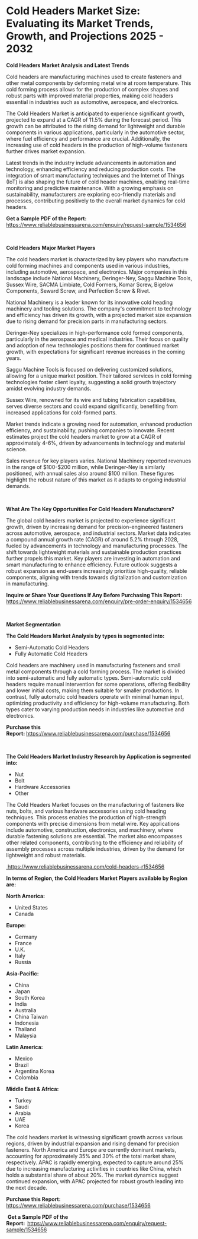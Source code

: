 <p><h1>Cold Headers Market Size: Evaluating its Market Trends, Growth, and Projections 2025 - 2032</h1></p><p><strong>Cold Headers Market Analysis and Latest Trends</strong></p>
<p><p>Cold headers are manufacturing machines used to create fasteners and other metal components by deforming metal wire at room temperature. This cold forming process allows for the production of complex shapes and robust parts with improved material properties, making cold headers essential in industries such as automotive, aerospace, and electronics.</p><p>The Cold Headers Market is anticipated to experience significant growth, projected to expand at a CAGR of 11.5% during the forecast period. This growth can be attributed to the rising demand for lightweight and durable components in various applications, particularly in the automotive sector, where fuel efficiency and performance are crucial. Additionally, the increasing use of cold headers in the production of high-volume fasteners further drives market expansion.</p><p>Latest trends in the industry include advancements in automation and technology, enhancing efficiency and reducing production costs. The integration of smart manufacturing techniques and the Internet of Things (IoT) is also shaping the future of cold header machines, enabling real-time monitoring and predictive maintenance. With a growing emphasis on sustainability, manufacturers are exploring eco-friendly materials and processes, contributing positively to the overall market dynamics for cold headers.</p></p>
<p><strong>Get a Sample PDF of the Report:&nbsp;</strong> <a href="https://www.reliablebusinessarena.com/enquiry/request-sample/1534656?utm_campaign=3292&utm_medium=2&utm_source=Github&utm_content=ia&utm_term=16042025&utm_id=cold-headers">https://www.reliablebusinessarena.com/enquiry/request-sample/1534656</a></p>
<p>&nbsp;</p>
<p><strong>Cold Headers Major Market Players</strong></p>
<p><p>The cold headers market is characterized by key players who manufacture cold forming machines and components used in various industries, including automotive, aerospace, and electronics. Major companies in this landscape include National Machinery, Deringer-Ney, Saggu Machine Tools, Sussex Wire, SACMA Limbiate, Cold Formers, Komar Screw, Bigelow Components, Seward Screw, and Perfection Screw & Rivet. </p><p>National Machinery is a leader known for its innovative cold heading machinery and tooling solutions. The company's commitment to technology and efficiency has driven its growth, with a projected market size expansion due to rising demand for precision parts in manufacturing sectors.</p><p>Deringer-Ney specializes in high-performance cold formed components, particularly in the aerospace and medical industries. Their focus on quality and adoption of new technologies positions them for continued market growth, with expectations for significant revenue increases in the coming years.</p><p>Saggu Machine Tools is focused on delivering customized solutions, allowing for a unique market position. Their tailored services in cold forming technologies foster client loyalty, suggesting a solid growth trajectory amidst evolving industry demands.</p><p>Sussex Wire, renowned for its wire and tubing fabrication capabilities, serves diverse sectors and could expand significantly, benefiting from increased applications for cold-formed parts.</p><p>Market trends indicate a growing need for automation, enhanced production efficiency, and sustainability, pushing companies to innovate. Recent estimates project the cold headers market to grow at a CAGR of approximately 4-6%, driven by advancements in technology and material science.</p><p>Sales revenue for key players varies. National Machinery reported revenues in the range of $100-$200 million, while Deringer-Ney is similarly positioned, with annual sales also around $100 million. These figures highlight the robust nature of this market as it adapts to ongoing industrial demands.</p></p>
<p>&nbsp;</p>
<p><strong>What Are The Key Opportunities For Cold Headers Manufacturers?</strong></p>
<p><p>The global cold headers market is projected to experience significant growth, driven by increasing demand for precision-engineered fasteners across automotive, aerospace, and industrial sectors. Market data indicates a compound annual growth rate (CAGR) of around 5.2% through 2028, fueled by advancements in technology and manufacturing processes. The shift towards lightweight materials and sustainable production practices further propels this market. Key players are investing in automation and smart manufacturing to enhance efficiency. Future outlook suggests a robust expansion as end-users increasingly prioritize high-quality, reliable components, aligning with trends towards digitalization and customization in manufacturing.</p></p>
<p><strong>Inquire or Share Your Questions If Any Before Purchasing This Report:</strong> <a href="https://www.reliablebusinessarena.com/enquiry/pre-order-enquiry/1534656?utm_campaign=3292&utm_medium=2&utm_source=Github&utm_content=ia&utm_term=16042025&utm_id=cold-headers">https://www.reliablebusinessarena.com/enquiry/pre-order-enquiry/1534656</a></p>
<p>&nbsp;</p>
<p><strong>Market Segmentation</strong></p>
<p><strong>The Cold Headers Market Analysis by types is segmented into:</strong></p>
<p><ul><li>Semi-Automatic Cold Headers</li><li>Fully Automatic Cold Headers</li></ul></p>
<p><p>Cold headers are machinery used in manufacturing fasteners and small metal components through a cold forming process. The market is divided into semi-automatic and fully automatic types. Semi-automatic cold headers require manual intervention for some operations, offering flexibility and lower initial costs, making them suitable for smaller productions. In contrast, fully automatic cold headers operate with minimal human input, optimizing productivity and efficiency for high-volume manufacturing. Both types cater to varying production needs in industries like automotive and electronics.</p></p>
<p><strong>Purchase this Report:&nbsp;</strong><a href="https://www.reliablebusinessarena.com/purchase/1534656?utm_campaign=3292&utm_medium=2&utm_source=Github&utm_content=ia&utm_term=16042025&utm_id=cold-headers">https://www.reliablebusinessarena.com/purchase/1534656</a></p>
<p>&nbsp;</p>
<p><strong>The Cold Headers Market Industry Research by Application is segmented into:</strong></p>
<p><ul><li>Nut</li><li>Bolt</li><li>Hardware Accessories</li><li>Other</li></ul></p>
<p><p>The Cold Headers Market focuses on the manufacturing of fasteners like nuts, bolts, and various hardware accessories using cold heading techniques. This process enables the production of high-strength components with precise dimensions from metal wire. Key applications include automotive, construction, electronics, and machinery, where durable fastening solutions are essential. The market also encompasses other related components, contributing to the efficiency and reliability of assembly processes across multiple industries, driven by the demand for lightweight and robust materials.</p></p>
<p><a href="https://www.reliablebusinessarena.com/cold-headers-r1534656?utm_campaign=3292&utm_medium=2&utm_source=Github&utm_content=ia&utm_term=16042025&utm_id=cold-headers">&nbsp;https://www.reliablebusinessarena.com/cold-headers-r1534656</a></p>
<p><strong>In terms of Region, the Cold Headers Market Players available by Region are:</strong></p>
<p>
    <p> <strong> North America: </strong>
        <ul>
            <li>United States</li>
            <li>Canada</li>
        </ul>
        </p> 
    <p> <strong> Europe: </strong>
        <ul>
            <li>Germany</li>
            <li>France</li>
            <li>U.K.</li>
            <li>Italy</li>
            <li>Russia</li>
        </ul>
        </p> 
    <p> <strong> Asia-Pacific: </strong>
        <ul>
            <li>China</li>
            <li>Japan</li>
            <li>South Korea</li>
            <li>India</li>
            <li>Australia</li>
            <li>China Taiwan</li>
            <li>Indonesia</li>
            <li>Thailand</li>
            <li>Malaysia</li>
        </ul>
        </p> 
    <p> <strong> Latin America: </strong>
        <ul>
            <li>Mexico</li>
            <li>Brazil</li>
            <li>Argentina Korea</li>
            <li>Colombia</li>
        </ul>
        </p> 
    <p> <strong> Middle East & Africa: </strong>
        <ul>
            <li>Turkey</li>
            <li>Saudi</li>
            <li>Arabia</li>
            <li>UAE</li>
            <li>Korea</li>
        </ul>
    </p>
    </p>
<p><p>The cold headers market is witnessing significant growth across various regions, driven by industrial expansion and rising demand for precision fasteners. North America and Europe are currently dominant markets, accounting for approximately 35% and 30% of the total market share, respectively. APAC is rapidly emerging, expected to capture around 25% due to increasing manufacturing activities in countries like China, which holds a substantial share of about 20%. The market dynamics suggest continued expansion, with APAC projected for robust growth leading into the next decade.</p></p>
<p><strong>Purchase this Report: </strong><a href="https://www.reliablebusinessarena.com/purchase/1534656?utm_campaign=3292&utm_medium=2&utm_source=Github&utm_content=ia&utm_term=16042025&utm_id=cold-headers">https://www.reliablebusinessarena.com/purchase/1534656</a></p>
<p>&nbsp;<strong>Get a Sample PDF of the Report:&nbsp;&nbsp;</strong><a href="https://www.reliablebusinessarena.com/enquiry/request-sample/1534656?utm_campaign=3292&utm_medium=2&utm_source=Github&utm_content=ia&utm_term=16042025&utm_id=cold-headers">https://www.reliablebusinessarena.com/enquiry/request-sample/1534656</a></p>
<p><strong></strong></p>
<p><p></p><p></p><p></p></p>